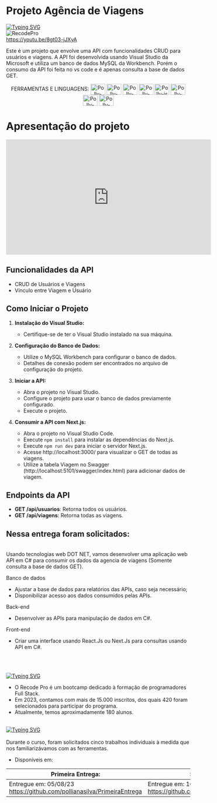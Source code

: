 # Projeto Agência de Viagens
[![Typing SVG](https://readme-typing-svg.herokuapp.com?font=Montserrat&size=30&pause=1000&color=FD8524&random=false&width=435&lines=Última+Entrega)](https://git.io/typing-svg)<br>
![RecodePro](https://img.shields.io/badge/RecodePro-fd8524?style=for-the-badge&logo=chipperci&logoColor=white)
<br>
https://youtu.be/8gt03-jJXyA

Este é um projeto que envolve uma API com funcionalidades CRUD para usuários e viagens. A API foi desenvolvida usando Visual Studio da Microsoft e utiliza um banco de dados MySQL da Workbench.
Porém o consumo da API foi feita no vs code e é apenas consulta a base de dados GET. 


<div style="display: inline_block" align = "center">
FERRAMENTAS E LINGUAGENS:

 <img align="center" alt="Polly-visualstudio" height="30" width="40" src="https://cdn.jsdelivr.net/gh/devicons/devicon/icons/visualstudio/visualstudio-plain.svg">
 <img align="center" alt="Polly-CS" height="30" width="40" src="https://cdn.jsdelivr.net/gh/devicons/devicon/icons/csharp/csharp-original.svg"> 
 <img align="center" alt="Polly-bootstrap" height="30" width="40" src="https://cdn.jsdelivr.net/gh/devicons/devicon/icons/bootstrap/bootstrap-original.svg"> 
 <img align="center" alt="Polly-next" height="30" width="40" src="https://skillicons.dev/icons?i=next" /> 
 <img align="center" alt="Polly-js" height="30" width="40" src="https://skillicons.dev/icons?i=js" /> 
 <img align="center" alt="Polly-Mysql" height="30" width="40" src="https://cdn.jsdelivr.net/gh/devicons/devicon/icons/mysql/mysql-original.svg">
<img align="center" alt="Polly-CSS" height="30" width="40" src="https://cdn.jsdelivr.net/gh/devicons/devicon/icons/css3/css3-original.svg">
<img align="center" alt="Polly-VS" height="30" width="40" src="https://cdn.jsdelivr.net/gh/devicons/devicon/icons/vscode/vscode-original.svg">  
</div> 

# Apresentação do projeto

<iframe width="560" height="315" src="https://www.youtube.com/embed/8gt03-jJXyA?si=2-G7PFWDHPU7R4rl" title="YouTube video player" frameborder="0" allow="accelerometer; autoplay; clipboard-write; encrypted-media; gyroscope; picture-in-picture; web-share" allowfullscreen></iframe>

## Funcionalidades da API

- CRUD de Usuários e Viagens
- Vínculo entre Viagem e Usuário

## Como Iniciar o Projeto

1. **Instalação do Visual Studio:**
   - Certifique-se de ter o Visual Studio instalado na sua máquina.

2. **Configuração do Banco de Dados:**
   - Utilize o MySQL Workbench para configurar o banco de dados.
   - Detalhes de conexão podem ser encontrados no arquivo de configuração do projeto.

3. **Iniciar a API:**
   - Abra o projeto no Visual Studio.
   - Configure o projeto para usar o banco de dados previamente configurado.
   - Execute o projeto.

4. **Consumir a API com Next.js:**
   - Abra o projeto no Visual Studio Code.
   - Execute `npm install` para instalar as dependências do Next.js.
   - Execute `npm run dev` para iniciar o servidor Next.js.
   - Acesse http://localhost:3000/ para visualizar o GET de todas as viagens.
   - Utilize a tabela Viagem no Swagger (http://localhost:5101/swagger/index.html) para adicionar dados de viagem.

## Endpoints da API

- **GET /api/usuarios**: Retorna todos os usuários.
- **GET /api/viagens**: Retorna todas as viagens.



## Nessa entrega foram solicitados:
<br>
Usando tecnologias web DOT NET, vamos desenvolver uma aplicação web API em C# para consumir os dados da agencia de viagens (Somente consulta a base de dados GET).

Banco de dados 

- Ajustar a base de dados para relatórios das APIs, caso seja necessário;
- Disponibilizar acesso aos dados consumidos pelas APIs.

Back-end 

- Desenvolver as APIs para manipulação de dados em C#.  

Front-end 

- Criar uma interface  usando React.Js ou Next.Js  para consultas usando API em C#. 

<br><br>
<div><a href="https://git.io/typing-svg"><img src="https://readme-typing-svg.herokuapp.com?font=Montserrat&size=30&pause=1000&color=FD8524&random=false&width=435&lines=Sobre+o+RecodePro" alt="Typing SVG" /></a></div>

- O Recode Pro é um bootcamp dedicado à formação de programadores Full Stack.
-  Em 2023, contamos com mais de 15.000 inscritos, dos quais 420 foram selecionados para participar do programa.
-  Atualmente, temos aproximadamente 180 alunos.
<br> 
<div><a href="https://git.io/typing-svg"><img src="https://readme-typing-svg.herokuapp.com?font=Montserrat&size=30&pause=1000&color=FD8524&random=false&width=435&lines=Desenvolvimento+Cont%C3%ADnuo" alt="Typing SVG" /></a></div>
<br>
Durante o curso, foram solicitados cinco trabalhos individuais à medida que nos familiarizávamos com as ferramentas.
 
- Disponíveis em:

| Primeira Entrega:| Segunda Entrega: | Terceira Entrega | Quarta Entrega | Última Entrega |
| --- | --- | --- | --- | --- |
| Entregue em: 05/08/23<br> https://github.com/pollianasilva/PrimeiraEntrega| Entregue em: 16/10/23<br> https://github.com/pollianasilva/SegundaEntrega | Entregue em: 03/11/23<br> https://github.com/pollianasilva/TerceiraEntrega | Entregue em: 13/12/23<br>https://github.com/pollianasilva/QuartaEntrega | Entregue em 10/01/24<br>https://github.com/pollianasilva/UltimaEntrega | 
